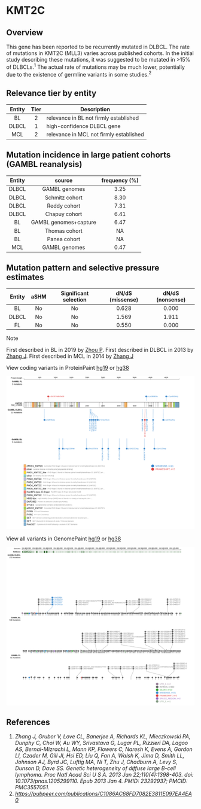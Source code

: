 # KMT2C
## Overview
This gene has been reported to be recurrently mutated in DLBCL. The rate of mutations in KMT2C (MLL3) varies across published cohorts. In the initial study describing these mutations, it was suggested to be mutated in >15% of DLBCLs.<sup>1</sup> The actual rate of mutations may be much lower, potentially due to the existence of germline variants in some studies.<sup>2</sup> 

## Relevance tier by entity

|Entity|Tier|Description                            |
|:------:|:----:|---------------------------------------|
|BL    |2   |relevance in BL not firmly established |
|DLBCL |1   |high-confidence DLBCL gene             |
|MCL   |2   |relevance in MCL not firmly established|

## Mutation incidence in large patient cohorts (GAMBL reanalysis)

|Entity|source               |frequency (%)|
|:------:|:---------------------:|:-------------:|
|DLBCL |GAMBL genomes        |3.25         |
|DLBCL |Schmitz cohort       |8.30         |
|DLBCL |Reddy cohort         |7.31         |
|DLBCL |Chapuy cohort        |6.41         |
|BL    |GAMBL genomes+capture|6.47         |
|BL    |Thomas cohort        |  NA         |
|BL    |Panea cohort         |  NA         |
|MCL   |GAMBL genomes        |0.47         |

## Mutation pattern and selective pressure estimates

|Entity|aSHM|Significant selection|dN/dS (missense)|dN/dS (nonsense)|
|:------:|:----:|:---------------------:|:----------------:|:----------------:|
|BL    |No  |No                   |0.628           |0.000           |
|DLBCL |No  |No                   |1.569           |1.911           |
|FL    |No  |No                   |0.550           |0.000           |


> [!NOTE]
> First described in BL in 2019 by [Zhou P](https://pubmed.ncbi.nlm.nih.gov/31300419). First described in DLBCL in 2013 by [Zhang J](https://pubmed.ncbi.nlm.nih.gov/23292937). First described in MCL in 2014 by [Zhang J](https://pubmed.ncbi.nlm.nih.gov/24682267)


View coding variants in ProteinPaint [hg19](https://morinlab.github.io/LLMPP/GAMBL/KMT2C_protein.html)  or [hg38](https://morinlab.github.io/LLMPP/GAMBL/KMT2C_protein_hg38.html)

![image](images/proteinpaint/KMT2C_NM_170606.svg)

View all variants in GenomePaint [hg19](https://morinlab.github.io/LLMPP/GAMBL/KMT2C.html)  or [hg38](https://morinlab.github.io/LLMPP/GAMBL/KMT2C_hg38.html)

![image](images/proteinpaint/KMT2C.svg)

## References
1. *Zhang J, Grubor V, Love CL, Banerjee A, Richards KL, Mieczkowski PA, Dunphy C, Choi W, Au WY, Srivastava G, Lugar PL, Rizzieri DA, Lagoo AS, Bernal-Mizrachi L, Mann KP, Flowers C, Naresh K, Evens A, Gordon LI, Czader M, Gill JI, Hsi ED, Liu Q, Fan A, Walsh K, Jima D, Smith LL, Johnson AJ, Byrd JC, Luftig MA, Ni T, Zhu J, Chadburn A, Levy S, Dunson D, Dave SS. Genetic heterogeneity of diffuse large B-cell lymphoma. Proc Natl Acad Sci U S A. 2013 Jan 22;110(4):1398-403. doi: 10.1073/pnas.1205299110. Epub 2013 Jan 4. PMID: 23292937; PMCID: PMC3557051.*
2. *https://pubpeer.com/publications/C1086AC68FD7082E3811E097EA4EA0*

